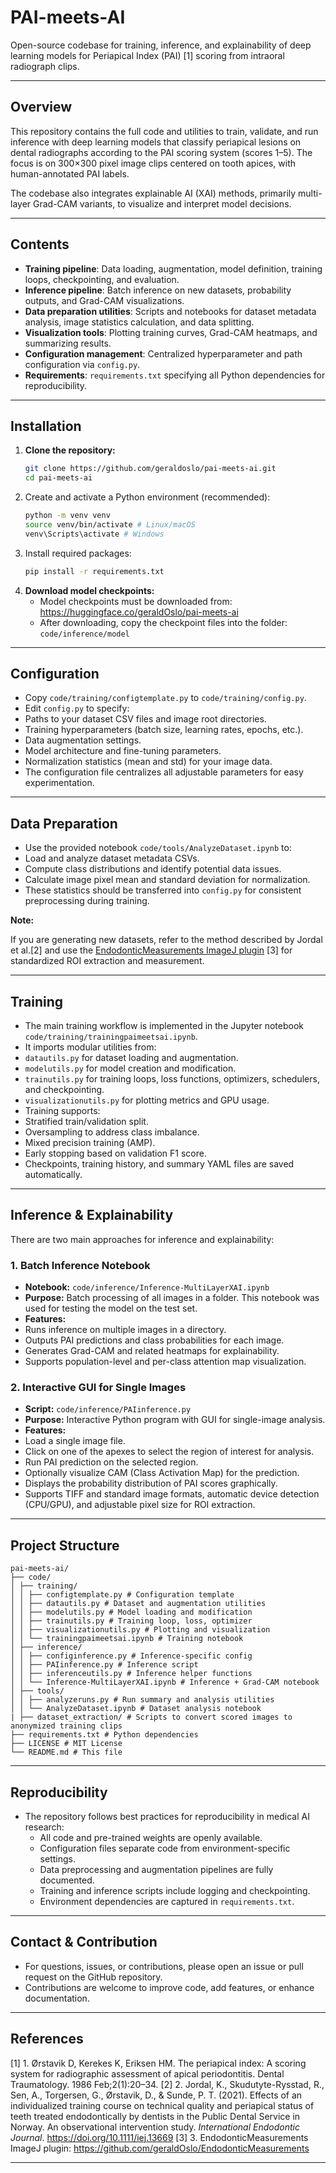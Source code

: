 # PAI-meets-AI

Open-source codebase for training, inference, and explainability of deep learning models for Periapical Index (PAI) [1] scoring from intraoral radiograph clips.

---

## Overview

This repository contains the full code and utilities to train, validate, and run inference with deep learning models that classify periapical lesions on dental radiographs according to the PAI scoring system (scores 1–5). The focus is on 300×300 pixel image clips centered on tooth apices, with human-annotated PAI labels.

The codebase also integrates explainable AI (XAI) methods, primarily multi-layer Grad-CAM variants, to visualize and interpret model decisions.

---

## Contents

- **Training pipeline**: Data loading, augmentation, model definition, training loops, checkpointing, and evaluation.
- **Inference pipeline**: Batch inference on new datasets, probability outputs, and Grad-CAM visualizations.
- **Data preparation utilities**: Scripts and notebooks for dataset metadata analysis, image statistics calculation, and data splitting.
- **Visualization tools**: Plotting training curves, Grad-CAM heatmaps, and summarizing results.
- **Configuration management**: Centralized hyperparameter and path configuration via `config.py`.
- **Requirements**: `requirements.txt` specifying all Python dependencies for reproducibility.

---

## Installation

1. **Clone the repository:**
   ```bash
   git clone https://github.com/geraldoslo/pai-meets-ai.git
   cd pai-meets-ai
   ```
2. Create and activate a Python environment (recommended):
   ```bash
   python -m venv venv
   source venv/bin/activate # Linux/macOS
   venv\Scripts\activate # Windows
   ```
3. Install required packages:
   ```bash
   pip install -r requirements.txt
   ```
4. **Download model checkpoints:**
   - Model checkpoints must be downloaded from: https://huggingface.co/geraldOslo/pai-meets-ai
   - After downloading, copy the checkpoint files into the folder: `code/inference/model`
---

## Configuration

- Copy `code/training/configtemplate.py` to `code/training/config.py`.
- Edit `config.py` to specify:
- Paths to your dataset CSV files and image root directories.
- Training hyperparameters (batch size, learning rates, epochs, etc.).
- Data augmentation settings.
- Model architecture and fine-tuning parameters.
- Normalization statistics (mean and std) for your image data.
- The configuration file centralizes all adjustable parameters for easy experimentation.

---

## Data Preparation

- Use the provided notebook `code/tools/AnalyzeDataset.ipynb` to:
- Load and analyze dataset metadata CSVs.
- Compute class distributions and identify potential data issues.
- Calculate image pixel mean and standard deviation for normalization.
- These statistics should be transferred into `config.py` for consistent preprocessing during training.

**Note:**

If you are generating new datasets, refer to the method described by Jordal et al.[2] and use the [EndodonticMeasurements ImageJ plugin](https://github.com/geraldOslo/EndodonticMeasurements) [3] for standardized ROI extraction and measurement.

---

## Training

- The main training workflow is implemented in the Jupyter notebook `code/training/trainingpaimeetsai.ipynb`.
- It imports modular utilities from:
- `datautils.py` for dataset loading and augmentation.
- `modelutils.py` for model creation and modification.
- `trainutils.py` for training loops, loss functions, optimizers, schedulers, and checkpointing.
- `visualizationutils.py` for plotting metrics and GPU usage.
- Training supports:
- Stratified train/validation split.
- Oversampling to address class imbalance.
- Mixed precision training (AMP).
- Early stopping based on validation F1 score.
- Checkpoints, training history, and summary YAML files are saved automatically.

---

## Inference & Explainability

There are two main approaches for inference and explainability:

### 1. Batch Inference Notebook

- **Notebook:** `code/inference/Inference-MultiLayerXAI.ipynb`
- **Purpose:** Batch processing of all images in a folder. This notebook was used for testing the model on the test set.
- **Features:**
- Runs inference on multiple images in a directory.
- Outputs PAI predictions and class probabilities for each image.
- Generates Grad-CAM and related heatmaps for explainability.
- Supports population-level and per-class attention map visualization.

### 2. Interactive GUI for Single Images

- **Script:** `code/inference/PAIinference.py`
- **Purpose:** Interactive Python program with GUI for single-image analysis.
- **Features:**
- Load a single image file.
- Click on one of the apexes to select the region of interest for analysis.
- Run PAI prediction on the selected region.
- Optionally visualize CAM (Class Activation Map) for the prediction.
- Displays the probability distribution of PAI scores graphically.
- Supports TIFF and standard image formats, automatic device detection (CPU/GPU), and adjustable pixel size for ROI extraction.

---

## Project Structure
```text
pai-meets-ai/
├── code/
│ ├── training/
│ │ ├── configtemplate.py # Configuration template
│ │ ├── datautils.py # Dataset and augmentation utilities
│ │ ├── modelutils.py # Model loading and modification
│ │ ├── trainutils.py # Training loop, loss, optimizer
│ │ ├── visualizationutils.py # Plotting and visualization
│ │ └── trainingpaimeetsai.ipynb # Training notebook
│ ├── inference/
│ │ ├── configinference.py # Inference-specific config
│ │ ├── PAIinference.py # Inference script
│ │ ├── inferenceutils.py # Inference helper functions
│ │ └── Inference-MultiLayerXAI.ipynb # Inference + Grad-CAM notebook
│ ├── tools/
│ │ ├── analyzeruns.py # Run summary and analysis utilities
│ │ └── AnalyzeDataset.ipynb # Dataset analysis notebook
| ├── dataset_extraction/ # Scripts to convert scored images to anonymized training clips
├── requirements.txt # Python dependencies
├── LICENSE # MIT License
└── README.md # This file
```
---

## Reproducibility

- The repository follows best practices for reproducibility in medical AI research:
  - All code and pre-trained weights are openly available.
  - Configuration files separate code from environment-specific settings.
  - Data preprocessing and augmentation pipelines are fully documented.
  - Training and inference scripts include logging and checkpointing.
  - Environment dependencies are captured in `requirements.txt`.

---

## Contact & Contribution

- For questions, issues, or contributions, please open an issue or pull request on the GitHub repository.
- Contributions are welcome to improve code, add features, or enhance documentation.

---

## References
[1] 1. Ørstavik D, Kerekes K, Eriksen HM. The periapical index: A scoring system for radiographic assessment of apical periodontitis. Dental Traumatology. 1986 Feb;2(1):20–34. 
[2] 2. Jordal, K., Skudutyte-Rysstad, R., Sen, A., Torgersen, G., Ørstavik, D., & Sunde, P. T. (2021). Effects of an individualized training course on technical quality and periapical status of teeth treated endodontically by dentists in the Public Dental Service in Norway. An observational intervention study. *International Endodontic Journal*. https://doi.org/10.1111/iej.13669
[3] 3. EndodonticMeasurements ImageJ plugin: https://github.com/geraldOslo/EndodonticMeasurements

---
